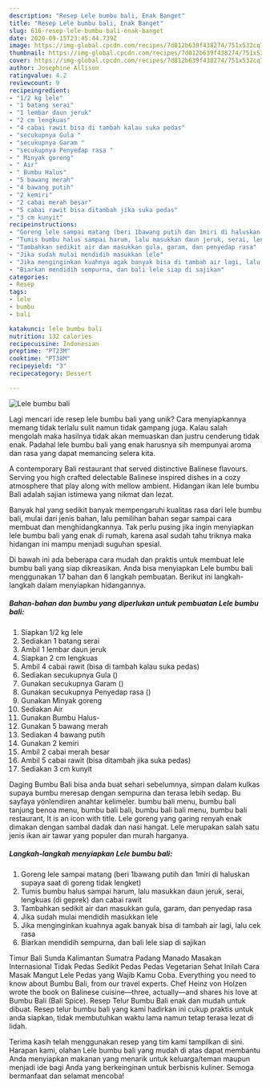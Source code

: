 ```yaml
---
description: "Resep Lele bumbu bali, Enak Banget"
title: "Resep Lele bumbu bali, Enak Banget"
slug: 616-resep-lele-bumbu-bali-enak-banget
date: 2020-09-15T23:45:44.739Z
image: https://img-global.cpcdn.com/recipes/7d812b639f438274/751x532cq70/lele-bumbu-bali-foto-resep-utama.jpg
thumbnail: https://img-global.cpcdn.com/recipes/7d812b639f438274/751x532cq70/lele-bumbu-bali-foto-resep-utama.jpg
cover: https://img-global.cpcdn.com/recipes/7d812b639f438274/751x532cq70/lele-bumbu-bali-foto-resep-utama.jpg
author: Josephine Allison
ratingvalue: 4.2
reviewcount: 9
recipeingredient:
- "1/2 kg lele"
- "1 batang serai"
- "1 lembar daun jeruk"
- "2 cm lengkuas"
- "4 cabai rawit bisa di tambah kalau suka pedas"
- "secukupnya Gula "
- "secukupnya Garam "
- "secukupnya Penyedap rasa "
- " Minyak goreng"
- " Air"
- " Bumbu Halus"
- "5 bawang merah"
- "4 bawang putih"
- "2 kemiri"
- "2 cabai merah besar"
- "5 cabai rawit bisa ditambah jika suka pedas"
- "3 cm kunyit"
recipeinstructions:
- "Goreng lele sampai matang (beri 1bawang putih dan 1miri di haluskan supaya saat di goreng tidak lengket)"
- "Tumis bumbu halus sampai harum, lalu masukkan daun jeruk, serai, lengkuas (di geprek) dan cabai rawit"
- "Tambahkan sedikit air dan masukkan gula, garam, dan penyedap rasa"
- "Jika sudah mulai mendidih masukkan lele"
- "Jika menginginkan kuahnya agak banyak bisa di tambah air lagi, lalu cek rasa"
- "Biarkan mendidih sempurna, dan bali lele siap di sajikan"
categories:
- Resep
tags:
- lele
- bumbu
- bali

katakunci: lele bumbu bali 
nutrition: 132 calories
recipecuisine: Indonesian
preptime: "PT23M"
cooktime: "PT38M"
recipeyield: "3"
recipecategory: Dessert

---
```



![Lele bumbu bali](https://img-global.cpcdn.com/recipes/7d812b639f438274/751x532cq70/lele-bumbu-bali-foto-resep-utama.jpg)

Lagi mencari ide resep lele bumbu bali yang unik? Cara menyiapkannya memang tidak terlalu sulit namun tidak gampang juga. Kalau salah mengolah maka hasilnya tidak akan memuaskan dan justru cenderung tidak enak. Padahal lele bumbu bali yang enak harusnya sih mempunyai aroma dan rasa yang dapat memancing selera kita.

A contemporary Bali restaurant that served distinctive Balinese flavours. Serving you high crafted delectable Balinese inspired dishes in a cozy atmosphere that play along with mellow ambient. Hidangan ikan lele bumbu Bali adalah sajian istimewa yang nikmat dan lezat.

Banyak hal yang sedikit banyak mempengaruhi kualitas rasa dari lele bumbu bali, mulai dari jenis bahan, lalu pemilihan bahan segar sampai cara membuat dan menghidangkannya. Tak perlu pusing jika ingin menyiapkan lele bumbu bali yang enak di rumah, karena asal sudah tahu triknya maka hidangan ini mampu menjadi suguhan spesial.


Di bawah ini ada beberapa cara mudah dan praktis untuk membuat lele bumbu bali yang siap dikreasikan. Anda bisa menyiapkan Lele bumbu bali menggunakan 17 bahan dan 6 langkah pembuatan. Berikut ini langkah-langkah dalam menyiapkan hidangannya.

<!--inarticleads1-->

##### Bahan-bahan dan bumbu yang diperlukan untuk pembuatan Lele bumbu bali:

1. Siapkan 1/2 kg lele
1. Sediakan 1 batang serai
1. Ambil 1 lembar daun jeruk
1. Siapkan 2 cm lengkuas
1. Ambil 4 cabai rawit (bisa di tambah kalau suka pedas)
1. Sediakan secukupnya Gula ()
1. Gunakan secukupnya Garam ()
1. Gunakan secukupnya Penyedap rasa ()
1. Gunakan  Minyak goreng
1. Sediakan  Air
1. Gunakan  Bumbu Halus-
1. Gunakan 5 bawang merah
1. Sediakan 4 bawang putih
1. Gunakan 2 kemiri
1. Ambil 2 cabai merah besar
1. Ambil 5 cabai rawit (bisa ditambah jika suka pedas)
1. Sediakan 3 cm kunyit


Daging Bumbu Bali bisa anda buat sehari sebelumnya, simpan dalam kulkas supaya bumbu meresap dengan sempurna dan terasa lebih sedap. Bu sayfaya yönlendiren anahtar kelimeler. bumbu bali menu, bumbu bali tanjung benoa menu, bumbu bali bali, bumbu bali bali menu, bumbu bali restaurant, It is an icon with title. Lele goreng yang garing renyah enak dimakan dengan sambal dadak dan nasi hangat. Lele merupakan salah satu jenis ikan air tawar yang populer dan murah harganya. 

<!--inarticleads2-->

##### Langkah-langkah menyiapkan Lele bumbu bali:

1. Goreng lele sampai matang (beri 1bawang putih dan 1miri di haluskan supaya saat di goreng tidak lengket)
1. Tumis bumbu halus sampai harum, lalu masukkan daun jeruk, serai, lengkuas (di geprek) dan cabai rawit
1. Tambahkan sedikit air dan masukkan gula, garam, dan penyedap rasa
1. Jika sudah mulai mendidih masukkan lele
1. Jika menginginkan kuahnya agak banyak bisa di tambah air lagi, lalu cek rasa
1. Biarkan mendidih sempurna, dan bali lele siap di sajikan


Timur Bali Sunda Kalimantan Sumatra Padang Manado Masakan Internasional Tidak Pedas Sedikit Pedas Pedas Vegetarian Sehat Inilah Cara Masak Mangut Lele Pedas yang Wajib Kamu Coba. Everything you need to know about Bumbu Bali, from our travel experts. Chef Heinz von Holzen wrote the book on Balinese cuisine—three, actually—and shares his love at Bumbu Bali (Bali Spice). Resep Telur Bumbu Bali enak dan mudah untuk dibuat. Resep telur bumbu bali yang kami hadirkan ini cukup praktis untuk anda siapkan, tidak membutuhkan waktu lama namun tetap terasa lezat di lidah. 

Terima kasih telah menggunakan resep yang tim kami tampilkan di sini. Harapan kami, olahan Lele bumbu bali yang mudah di atas dapat membantu Anda menyiapkan makanan yang menarik untuk keluarga/teman maupun menjadi ide bagi Anda yang berkeinginan untuk berbisnis kuliner. Semoga bermanfaat dan selamat mencoba!
